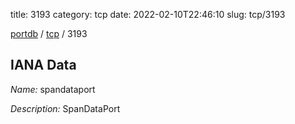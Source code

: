 title: 3193
category: tcp
date: 2022-02-10T22:46:10
slug: tcp/3193

[portdb](/) / [tcp](/category/tcp.html) / 3193


## IANA Data

_Name:_ spandataport

_Description:_ SpanDataPort

